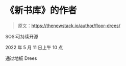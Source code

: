 # 《新书库》的作者

> 原文：<https://thenewstack.io/author/floor-drees/>

SOS:可持续开源

2022 年 5 月 11 日上午 10 点

通过地板 Drees